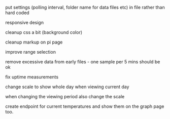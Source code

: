 put settings (polling interval, folder name for data files etc) in file rather than hard coded

responsive design

cleanup css a bit (background color)

cleanup markup on pi page

improve range selection

remove excessive data from early files - one sample per 5 mins should be ok

fix uptime measurements

change scale to show whole day when viewing current day

when changing the viewing period also change the scale

create endpoint for current temperatures and show them on the graph page too.

